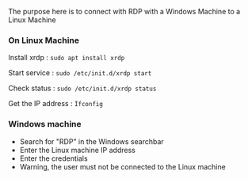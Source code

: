 The purpose here is to connect with RDP with a Windows Machine to a Linux Machine

### On Linux Machine
Install xrdp :
`sudo apt install xrdp`

Start service :
`sudo /etc/init.d/xrdp start`

Check status :
`sudo /etc/init.d/xrdp status`

Get the IP address :
`Ìfconfig`

### Windows machine
- Search for "RDP" in the Windows searchbar
- Enter the Linux machine IP address
- Enter the credentials
- Warning, the user must not be connected to the Linux machine
